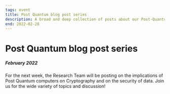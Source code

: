```yaml
---
tags: event
title: Post Quantum blog post series
description: A broad and deep collection of posts about our Post-Quantum Computing future and present
end: 2022-02-28
---
```


# Post Quantum blog post series

##### February 2022

For the next week, the Research Team will be posting on the implications of Post Quantum computers
on Cryptography and on the security of data. Join us for the wide variety of topics and discussion!
